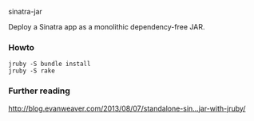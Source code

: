 sinatra-jar

Deploy a Sinatra app as a monolithic dependency-free JAR.

### Howto

    jruby -S bundle install
    jruby -S rake 
  
### Further reading

http://blog.evanweaver.com/2013/08/07/standalone-sin…jar-with-jruby/
